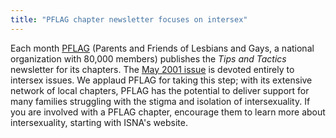 ```yaml
---
title: "PFLAG chapter newsletter focuses on intersex"
---
```


Each month <A href=http://www.pflag.org>PFLAG</A> (Parents and Friends of Lesbians and Gays, a national organization with 80,000 members) publishes the _Tips and Tactics_ newsletter for its chapters. The <A href=http://www.pflag.org/chapters/docs/tnt0501.PDF>May 2001 issue</A> is devoted entirely to intersex issues. We applaud PFLAG for taking this step; with its extensive network of local chapters, PFLAG has the potential to deliver support for many families struggling with the stigma and isolation of intersexuality. If you are involved with a PFLAG chapter, encourage them to learn more about intersexuality, starting with ISNA's website.